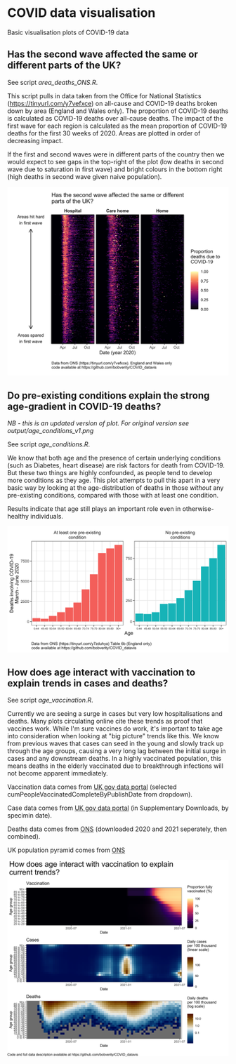 # COVID data visualisation

Basic visualisation plots of COVID-19 data

## Has the second wave affected the same or different parts of the UK?

See script *area_deaths_ONS.R*.

This script pulls in data taken from the Office for National Statistics (https://tinyurl.com/y7vefxce) on all-cause and COVID-19 deaths broken down by area (England and Wales only). The proportion of COVID-19 deaths is calculated as COVID-19 deaths over all-cause deaths. The impact of the first wave for each region is calculated as the mean proportion of COVID-19 deaths for the first 30 weeks of 2020. Areas are plotted in order of decreasing impact.

If the first and second waves were in different parts of the country then we would expect to see gaps in the top-right of the plot (low deaths in second wave due to saturation in first wave) and bright colours in the bottom right (high deaths in second wave given naive population).

![COVID-19 deaths by area](https://github.com/bobverity/COVID_datavis/blob/master/output/prop_covid_deaths_by_area.png?raw=true)


## Do pre-existing conditions explain the strong age-gradient in COVID-19 deaths?

*NB - this is an updated version of plot. For original version see output/age_conditions_v1.png*

See script *age_conditions.R*.

We know that both age and the presence of certain underlying conditions (such as Diabetes, heart disease) are risk factors for death from COVID-19. But these two things are highly confounded, as people tend to develop more conditions as they age. This plot attempts to pull this apart in a very basic way by looking at the age-distribution of deaths in those *without* any pre-existing conditions, compared with those with at least one condition.

Results indicate that age still plays an important role even in otherwise-healthy individuals.

![Age-distribution of COVID-19 deaths with and without pre-existing conditions](https://github.com/bobverity/COVID_datavis/blob/master/output/age_conditions.png?raw=true)

## How does age interact with vaccination to explain trends in cases and deaths?

See script *age_vaccination.R*.

Currently we are seeing a surge in cases but very low hospitalisations and deaths. Many plots circulating online cite these trends as proof that vaccines work. While I'm sure vaccines do work, it's important to take age into consideration when looking at "big picture" trends like this. We know from previous waves that cases can seed in the young and slowly track up through the age groups, causing a very long lag between the initial surge in cases and any downstream deaths. In a highly vaccinated population, this means deaths in the elderly vaccinated due to breakthrough infections will not become apparent immediately.

Vaccination data comes from [UK gov data portal](https://coronavirus.data.gov.uk/details/vaccinations?areaType=nation&areaName=England) (selected cumPeopleVaccinatedCompleteByPublishDate from dropdown).

Case data comes from [UK gov data portal](https://coronavirus.data.gov.uk/details/download) (in Supplementary Downloads, by specimin date).

Deaths data comes from [ONS](https://www.ons.gov.uk/peoplepopulationandcommunity/birthsdeathsandmarriages/deaths/datasets/weeklyprovisionalfiguresondeathsregisteredinenglandandwales) (downloaded 2020 and 2021 seperately, then combined).

UK population pyramid comes from [ONS](https://www.ons.gov.uk/peoplepopulationandcommunity/populationandmigration/populationestimates/datasets/analysisofpopulationestimatestoolforuk)

![Interaction between vaccination and age](https://github.com/bobverity/COVID_datavis/blob/master/output/age_vaccination.png?raw=true)

